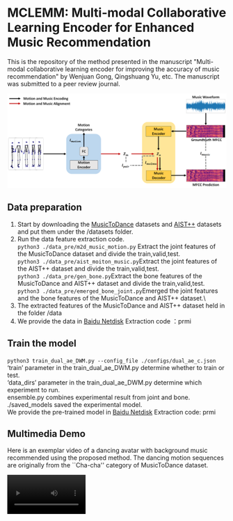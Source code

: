 # MCLEMM: Multi-modal Collaborative Learning Encoder for Enhanced Music Recommendation

This is the repository of the method presented in the manuscript "Multi-modal collaborative learning encoder for improving the accuracy of
music recommendation" by Wenjuan Gong, Qingshuang Yu, etc. The manuscript was submitted to a peer review journal. 

![avatar](./net.png)

## Data preparation
1. Start by downloading the [MusicToDance](https://github.com/Music-to-dance-motion-synthesis/dataset) datasets and [AIST++](https://google.github.io/aistplusplus_dataset/download.html) datasets and put them under the /datasets folder.
2. Run the data feature extraction code.\
 `python3 ./data_pre/m2d_music_motion.py` Extract the joint features of the MusicToDance dataset and divide the train,valid,test.\
  `python3 ./data_pre/aist_moiton_music.py`Extract the joint features of the AIST++ dataset and divide the train,valid,test.\
  `python3 ./data_pre/gen_bone.py`Extract the bone features of the MusicToDance and AIST++ dataset and divide the train,valid,test.\
  `python3 ./data_pre/emerged_bone_joint.py`Emerged the joint features and the bone features of the MusicToDance and AIST++ dataset.\
3. The extracted features of the MusicToDance and AIST++ dataset held in the folder /data
4. We provide the data in [Baidu Netdisk](https://pan.baidu.com/s/1fTV7uZs4oQZwfyY1bWFaTQ?pwd=prmi)  Extraction code ：prmi
## Train the model
`python3 train_dual_ae_DWM.py --config_file ./configs/dual_ae_c.json`\
‘train’ parameter in the train_dual_ae_DWM.py determine whether to train or test.\
‘data_dirs’ parameter in the train_dual_ae_DWM.py determine which experiment to run.\
ensemble.py combines experimental result from joint and bone.\
./saved_models saved the experimental model.\
We provide the pre-trained model in [Baidu Netdisk](https://pan.baidu.com/s/1vILpFAsCVsob6LMxWxy_tw?pwd=prmi ) Extraction code: prmi


## Multimedia Demo
Here is an exemplar video of a dancing avatar with background music recommended using the proposed method. 
The dancing motion sequences are originally from the ``Cha-cha'' category of MusicToDance dataset. 

<video src= https://user-images.githubusercontent.com/47975404/153193475-0b8803f6-8c34-4ba0-b3c4-d855240eddea.mp4 width=180/>


## Others
./confusion_matrix.py Get the confusion matrix of the experimental results.\
./draw_video.py Generate the music video.
